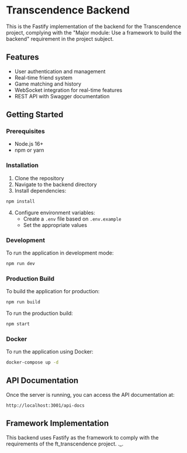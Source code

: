 # Transcendence Backend

This is the Fastify implementation of the backend for the Transcendence project, complying with the "Major module: Use a framework to build the backend" requirement in the project subject.

## Features

- User authentication and management
- Real-time friend system
- Game matching and history
- WebSocket integration for real-time features
- REST API with Swagger documentation

## Getting Started

### Prerequisites

- Node.js 16+ 
- npm or yarn

### Installation

1. Clone the repository
2. Navigate to the backend directory
3. Install dependencies:

```bash
npm install
```

4. Configure environment variables:
   - Create a `.env` file based on `.env.example`
   - Set the appropriate values

### Development

To run the application in development mode:

```bash
npm run dev
```

### Production Build

To build the application for production:

```bash
npm run build
```

To run the production build:

```bash
npm start
```

### Docker

To run the application using Docker:

```bash
docker-compose up -d
```

## API Documentation

Once the server is running, you can access the API documentation at:

```
http://localhost:3001/api-docs
```

## Framework Implementation

This backend uses Fastify as the framework to comply with the requirements of the ft_transcendence project.
._.